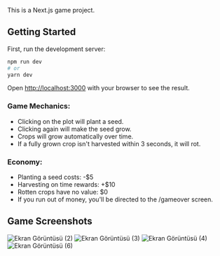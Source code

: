 This is a Next.js game project.

## Getting Started
First, run the development server:
```bash
npm run dev
# or
yarn dev
```
Open [http://localhost:3000](http://localhost:3000) with your browser to see the result.

### Game Mechanics:
- Clicking on the plot will plant a seed.
- Clicking again will make the seed grow.
- Crops will grow automatically over time.
- If a fully grown crop isn't harvested within 3 seconds, it will rot.
### Economy:

- Planting a seed costs: -$5
- Harvesting on time rewards: +$10
- Rotten crops have no value: $0
- If you run out of money, you'll be directed to the /gameover screen.

## Game Screenshots

![Ekran Görüntüsü (2)](https://github.com/dogukanhcylmz/farming-game/assets/86777062/c258213a-f83a-4c1d-a092-d8ac1a93bf26)
![Ekran Görüntüsü (3)](https://github.com/dogukanhcylmz/farming-game/assets/86777062/36a62afa-4690-4413-a7c2-4acab408cc9b)
![Ekran Görüntüsü (4)](https://github.com/dogukanhcylmz/farming-game/assets/86777062/d9b476d5-d390-48ad-82c0-a1ba85c123e2)
![Ekran Görüntüsü (6)](https://github.com/dogukanhcylmz/farming-game/assets/86777062/a00ad3c8-deb0-49f9-a291-534bd77cd32b)
